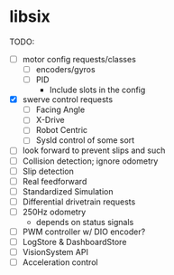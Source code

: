 # libsix

TODO:

- [ ] motor config requests/classes
    - [ ] encoders/gyros
    - [ ] PID
        - Include slots in the config
- [x] swerve control requests
    - [ ] Facing Angle
    - [ ] X-Drive
    - [ ] Robot Centric
    - [ ] SysId control of some sort
- [ ] look forward to prevent slips and such
- [ ] Collision detection; ignore odometry
- [ ] Slip detection
- [ ] Real feedforward
- [ ] Standardized Simulation
- [ ] Differential drivetrain requests
- [ ] 250Hz odometry
    - depends on status signals
- [ ] PWM controller w/ DIO encoder?
- [ ] LogStore & DashboardStore
- [ ] VisionSystem API
- [ ] Acceleration control